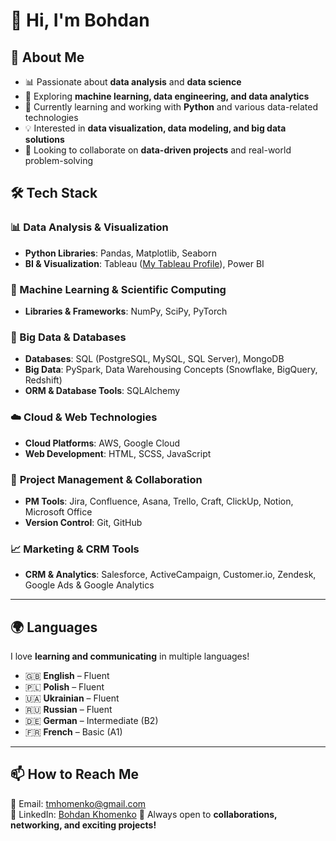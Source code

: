 # 👋 Hi, I'm Bohdan  

## 🚀 About Me  
- 📊 Passionate about **data analysis** and **data science**  
- 🤖 Exploring **machine learning, data engineering, and data analytics**  
- 🌱 Currently learning and working with **Python** and various data-related technologies  
- 💡 Interested in **data visualization, data modeling, and big data solutions**  
- 🎯 Looking to collaborate on **data-driven projects** and real-world problem-solving  

## 🛠️ Tech Stack  
### 📊 Data Analysis & Visualization  
- **Python Libraries**: Pandas, Matplotlib, Seaborn  
- **BI & Visualization**: Tableau ([My Tableau Profile](https://public.tableau.com/app/profile/bohdan.khomenko/vizzes)), Power BI  

### 🤖 Machine Learning & Scientific Computing  
- **Libraries & Frameworks**: NumPy, SciPy, PyTorch  

### 🏢 Big Data & Databases  
- **Databases**: SQL (PostgreSQL, MySQL, SQL Server), MongoDB  
- **Big Data**: PySpark, Data Warehousing Concepts (Snowflake, BigQuery, Redshift)  
- **ORM & Database Tools**: SQLAlchemy  

### ☁️ **Cloud & Web Technologies**  
- **Cloud Platforms**: AWS, Google Cloud  
- **Web Development**: HTML, SCSS, JavaScript  

### 📌 **Project Management & Collaboration**  
- **PM Tools**: Jira, Confluence, Asana, Trello, Craft, ClickUp, Notion, Microsoft Office  
- **Version Control**: Git, GitHub  

### 📈 **Marketing & CRM Tools**  
- **CRM & Analytics**: Salesforce, ActiveCampaign, Customer.io, Zendesk, Google Ads & Google Analytics

---

## 🌍 Languages  
I love **learning and communicating** in multiple languages!  
- 🇬🇧 **English** – Fluent  
- 🇵🇱 **Polish** – Fluent  
- 🇺🇦 **Ukrainian** – Fluent  
- 🇷🇺 **Russian** – Fluent  
- 🇩🇪 **German** – Intermediate (B2)  
- 🇫🇷 **French** – Basic (A1)  

---

## 📫 How to Reach Me  
📧 Email: [tmhomenko@gmail.com](mailto:tmhomenko@gmail.com)  
💼 LinkedIn: [Bohdan Khomenko](https://www.linkedin.com/in/bkhomenko/) 
🚀 Always open to **collaborations, networking, and exciting projects!**

<!---
scarblase/scarblase is a ✨ special ✨ repository because its `README.md` (this file) appears on your GitHub profile.
You can click the Preview link to take a look at your changes.
--->
